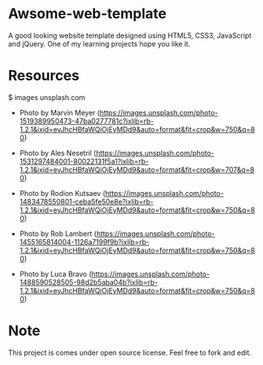 # Awsome-web-template
A good looking website template designed using HTML5, CSS3, JavaScript and jQuery. One of my learning projects hope you like it.


# Resources
$ images
 unsplash.com
- Photo by Marvin Meyer (https://images.unsplash.com/photo-1519389950473-47ba0277781c?ixlib=rb-1.2.1&ixid=eyJhcHBfaWQiOjEyMDd9&auto=format&fit=crop&w=750&q=80)

- Photo by Ales Nesetril (https://images.unsplash.com/photo-1531297484001-80022131f5a1?ixlib=rb-1.2.1&ixid=eyJhcHBfaWQiOjEyMDd9&auto=format&fit=crop&w=707&q=80)

- Photo by Rodion Kutsaev (https://images.unsplash.com/photo-1483478550801-ceba5fe50e8e?ixlib=rb-1.2.1&ixid=eyJhcHBfaWQiOjEyMDd9&auto=format&fit=crop&w=750&q=80)

- Photo by Rob Lambert (https://images.unsplash.com/photo-1455165814004-1126a7199f9b?ixlib=rb-1.2.1&ixid=eyJhcHBfaWQiOjEyMDd9&auto=format&fit=crop&w=750&q=80)

- Photo by Luca Bravo (https://images.unsplash.com/photo-1488590528505-98d2b5aba04b?ixlib=rb-1.2.1&ixid=eyJhcHBfaWQiOjEyMDd9&auto=format&fit=crop&w=750&q=80)

# Note

This project is comes under open source license. Feel free to fork and edit. 
